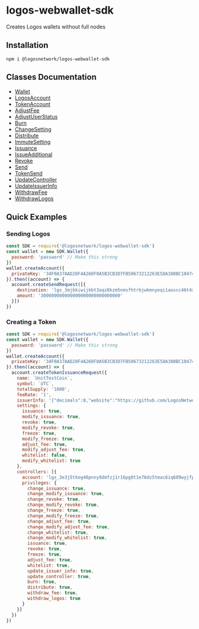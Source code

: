 # logos-webwallet-sdk

Creates Logos wallets without full nodes

## Installation
```
npm i @logosnetwork/logos-webwallet-sdk
```

## Classes Documentation
 * [Wallet](https://logosnetwork.github.io/logos-webwallet-sdk/classes/_wallet_.wallet.html)
 * [LogosAccount](https://logosnetwork.github.io/logos-webwallet-sdk/classes/_logosaccount_.logosaccount.html)
 * [TokenAccount](https://logosnetwork.github.io/logos-webwallet-sdk/classes/_tokenaccount_.tokenaccount.html)
 * [AdjustFee](https://logosnetwork.github.io/logos-webwallet-sdk/classes/_requests_adjustfee_.adjustfee.html)
 * [AdjustUserStatus](https://logosnetwork.github.io/logos-webwallet-sdk/classes/_requests_adjustuserstatus_.adjustuserstatus.html)
 * [Burn](https://logosnetwork.github.io/logos-webwallet-sdk/classes/_requests_burn_.burn.html)
 * [ChangeSetting](https://logosnetwork.github.io/logos-webwallet-sdk/classes/_requests_changesetting_.changesetting.html)
 * [Distribute](https://logosnetwork.github.io/logos-webwallet-sdk/classes/_requests_distribute_.distribute.html)
 * [ImmuteSetting](https://logosnetwork.github.io/logos-webwallet-sdk/classes/_requests_immutesetting_.immutesetting.html)
 * [Issuance](https://logosnetwork.github.io/logos-webwallet-sdk/classes/_requests_issuance_.issuance.html)
 * [IssueAdditional](https://logosnetwork.github.io/logos-webwallet-sdk/classes/_requests_issueadditional_.issueadditional.html)
 * [Revoke](https://logosnetwork.github.io/logos-webwallet-sdk/classes/_requests_revoke_.revoke.html)
 * [Send](https://logosnetwork.github.io/logos-webwallet-sdk/classes/_requests_send_.send.html)
 * [TokenSend](https://logosnetwork.github.io/logos-webwallet-sdk/classes/_requests_tokensend_.tokensend.html)
 * [UpdateController](https://logosnetwork.github.io/logos-webwallet-sdk/classes/_requests_updatecontroller_.updatecontroller.html)
 * [UpdateIssuerInfo](https://logosnetwork.github.io/logos-webwallet-sdk/classes/_requests_updateissuerinfo_.updateissuerinfo.html)
 * [WithdrawFee](https://logosnetwork.github.io/logos-webwallet-sdk/classes/_requests_withdrawfee_.withdrawfee.html)
 * [WithdrawLogos](https://logosnetwork.github.io/logos-webwallet-sdk/classes/_requests_withdrawlogos_.withdrawlogos.html)

## Quick Examples

### Sending Logos
```js
const SDK = require('@logosnetwork/logos-webwallet-sdk')
const wallet = new SDK.Wallet({
  password: 'password' // Make this strong
})
wallet.createAccount({
  privateKey: '34F0A37AAD20F4A260F0A5B3CB3D7FB50673212263E58A380BC10474BB039CE4'
}).then((account) => {
  account.createSendRequest([{
    destination: 'lgs_3mjbkiwijkbt3aqz8kzm5nmsfhtrbjwkmnyeqi1aoscc46t4xdnfdaunerr6',
    amount: '300000000000000000000000000000'
  }])
})
```

### Creating a Token
```js
const SDK = require('@logosnetwork/logos-webwallet-sdk')
const wallet = new SDK.Wallet({
  password: 'password' // Make this strong
})
wallet.createAccount({
  privateKey: '34F0A37AAD20F4A260F0A5B3CB3D7FB50673212263E58A380BC10474BB039CE4'
}).then((account) => {
  account.createTokenIssuanceRequest({
    name: `UnitTestCoin`,
    symbol: `UTC`,
    totalSupply: '1000',
    feeRate: '1',
    issuerInfo: '{"decimals":0,"website":"https://github.com/LogosNetwork/logos-webwallet-sdk"}',
    settings: {
      issuance: true,
      modify_issuance: true,
      revoke: true,
      modify_revoke: true,
      freeze: true,
      modify_freeze: true,
      adjust_fee: true,
      modify_adjust_fee: true,
      whitelist: false,
      modify_whitelist: true
    },
    controllers: [{
      account: 'lgs_3e3j5tkog48pnny9dmfzj1r16pg8t1e76dz5tmac6iq689wyjfpiij4txtdo',
      privileges: {
        change_issuance: true,
        change_modify_issuance: true,
        change_revoke: true,
        change_modify_revoke: true,
        change_freeze: true,
        change_modify_freeze: true,
        change_adjust_fee: true,
        change_modify_adjust_fee: true,
        change_whitelist: true,
        change_modify_whitelist: true,
        issuance: true,
        revoke: true,
        freeze: true,
        adjust_fee: true,
        whitelist: true,
        update_issuer_info: true,
        update_controller: true,
        burn: true,
        distribute: true,
        withdraw_fee: true,
        withdraw_logos: true
      }
    }]
  })
})
```
